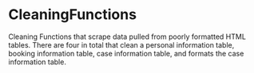# CleaningFunctions

Cleaning Functions that scrape data pulled from poorly formatted HTML tables. There are four in total that clean a personal information table, booking information table, case information table, and formats the case information table. 

